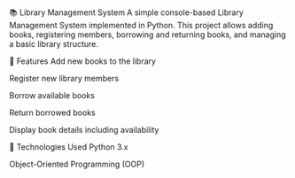 📚 Library Management System
A simple console-based Library Management System implemented in Python. This project allows adding books, registering members, borrowing and returning books, and managing a basic library structure.

🚀 Features
Add new books to the library

Register new library members

Borrow available books

Return borrowed books

Display book details including availability

🧠 Technologies Used
Python 3.x

Object-Oriented Programming (OOP)
